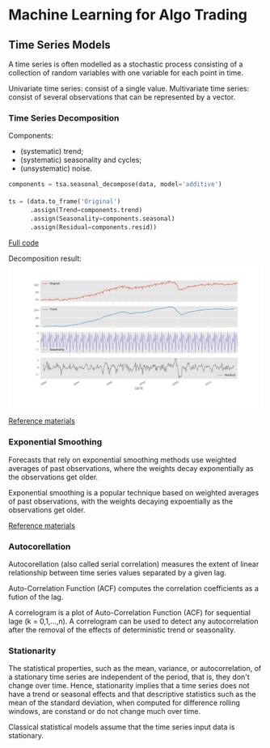 # Machine Learning for Algo Trading

## Time Series Models

A time series is often modelled as a stochastic process consisting of a collection of random variables with one variable for each point in time.

Univariate time series: consist of a single value.
Multivariate time series: consist of several observations that can be represented by a vector.

### Time Series Decomposition

Components:
  - (systematic) trend;
  - (systematic) seasonality and cycles;
  - (unsystematic) noise.

```python
components = tsa.seasonal_decompose(data, model='additive')

ts = (data.to_frame('Original')
      .assign(Trend=components.trend)
      .assign(Seasonality=components.seasonal)
      .assign(Residual=components.resid))
```

[Full code](models/ts-decomposition/ts_decompose.py)

Decomposition result:
![Decomposition](models/ts-decomposition/img/ts-decomposition.png)

[Reference materials](https://otexts.com/fpp2/decomposition.html)

### Exponential Smoothing

Forecasts that rely on exponential smoothing methods use weighted averages of past observations, where the weights decay exponentially as the observations get older.

Exponential smoothing is a popular technique based on weighted averages of past observations, with the weights decaying expoentially as the observations get older.

[Reference materials](https://otexts.com/fpp2/ses.html)

### Autocorellation

Autocorellation (also called serial correlation) measures the extent of linear relationship between time series values separated by a given lag.

Auto-Correlation Function (ACF) computes the correlation coefficients as a fution of the lag.

A correlogram is a plot of Auto-Correlation Function (ACF) for sequential lage (k = 0,1,...,n).
A correlogram can be used to detect any autocorrelation after the removal of the effects of deterministic trend or seasonality.

### Stationarity

The statistical properties, such as the mean, variance, or autocorrelation, of a stationary time series are independent of the period, that is, they don't change over time. Hence, stationarity implies that a time series does not have a trend or seasonal effects and that descriptive statistics such as the mean of the standard deviation, when computed for difference rolling windows, are constand or do not change much over time.

Classical statistical models assume that the time series input data is stationary.
